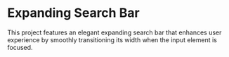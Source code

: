 # Expanding Search Bar

This project features an elegant expanding search bar that enhances user experience by smoothly transitioning its width when the input element is focused. 